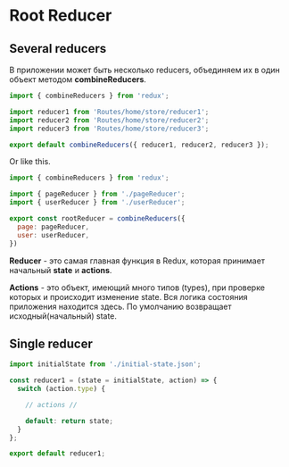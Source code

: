 # Root Reducer

## Several reducers

В приложении может быть несколько reducers, объединяем их в один объект методом **combineReducers**.

```js
import { combineReducers } from 'redux';

import reducer1 from 'Routes/home/store/reducer1';
import reducer2 from 'Routes/home/store/reducer2';
import reducer3 from 'Routes/home/store/reducer3';

export default combineReducers({ reducer1, reducer2, reducer3 });
```

Or like this.

```js
import { combineReducers } from 'redux';

import { pageReducer } from './pageReducer';
import { userReducer } from './userReducer';

export const rootReducer = combineReducers({
  page: pageReducer,
  user: userReducer,
})
```


**Reducer** -  это самая главная функция в Redux, которая принимает начальный **state** и **actions**.

**Actions** - это объект, имеющий много типов (types), при проверке которых и происходит изменение state. Вся логика состояния приложения находится здесь. По умолчанию возвращает исходный(начальный) state.

## Single reducer

```js
import initialState from './initial-state.json';

const reducer1 = (state = initialState, action) => {
  switch (action.type) {

    // actions //

    default: return state;
  }
};

export default reducer1;
```

